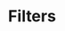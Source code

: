 ---
title: "Filters"
github: "https://github.com/conedevelopment/root-docs/blob/master/filters.md"
order: 8
---